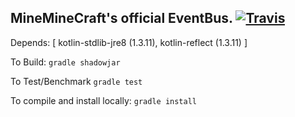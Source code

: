 
## MineMineCraft's official EventBus. [![Travis](https://img.shields.io/travis/MiniMineCraft/MiniBus.svg)](https://travis-ci.org/MiniMineCraft/MiniBus)

Depends: [ kotlin-stdlib-jre8 (1.3.11), kotlin-reflect (1.3.11) ]

To Build: `gradle shadowjar`

To Test/Benchmark `gradle test`

To compile and install locally: `gradle install`
